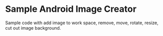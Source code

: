 # Sample Android Image Creator
Sample code with add image to work space, remove, move, rotate, resize, cut out image background.
